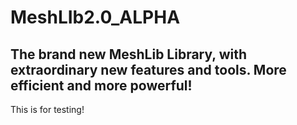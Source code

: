 # MeshLIb2.0_ALPHA
The brand new MeshLib Library, with extraordinary new features and tools. More efficient and more powerful!
-------------------
This is for testing!